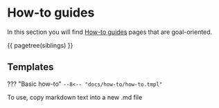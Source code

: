 # How-to guides

In this section you will find [How-to guides](https://diataxis.fr/how-to-guides) pages that are goal-oriented.

{{ pagetree(siblings) }}

## Templates

??? "Basic how-to"
    ```
    --8<-- "docs/how-to/how-to.tmpl"
    ```

To use, copy markdown text into a new .md file